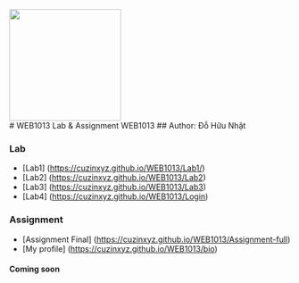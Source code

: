 <a href="https://cuzin.tk">
    <img src="https://bio.cuzin.tk/images/avatar.jpg" align="center" width="200" height="200" />
  </a>
  <br>
# WEB1013
Lab &amp; Assignment WEB1013
## Author: Đỗ Hữu Nhật

### Lab
* [Lab1] (https://cuzinxyz.github.io/WEB1013/Lab1/) 
* [Lab2] (https://cuzinxyz.github.io/WEB1013/Lab2)
* [Lab3] (https://cuzinxyz.github.io/WEB1013/Lab3)
* [Lab4] (https://cuzinxyz.github.io/WEB1013/Login)

### Assignment 
* [Assignment Final] (https://cuzinxyz.github.io/WEB1013/Assignment-full)
* [My profile] (https://cuzinxyz.github.io/WEB1013/bio)

#### Coming soon
